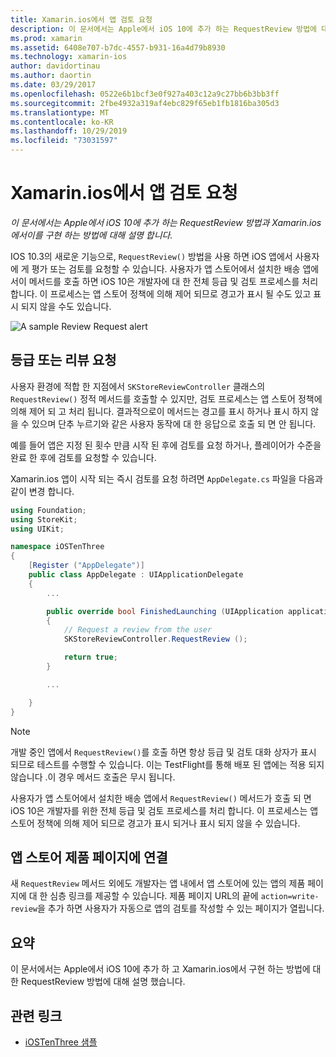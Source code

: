 ```yaml
---
title: Xamarin.ios에서 앱 검토 요청
description: 이 문서에서는 Apple에서 iOS 10에 추가 하는 RequestReview 방법에 대해 설명 하 고 Xamarin.ios에서이를 구현 하는 방법을 설명 합니다.
ms.prod: xamarin
ms.assetid: 6408e707-b7dc-4557-b931-16a4d79b8930
ms.technology: xamarin-ios
author: davidortinau
ms.author: daortin
ms.date: 03/29/2017
ms.openlocfilehash: 0522e6b1bcf3e0f927a403c12a9c27bb6b3bb3ff
ms.sourcegitcommit: 2fbe4932a319af4ebc829f65eb1fb1816ba305d3
ms.translationtype: MT
ms.contentlocale: ko-KR
ms.lasthandoff: 10/29/2019
ms.locfileid: "73031597"
---
```

# <a name="request-app-review-in-xamarinios"></a>Xamarin.ios에서 앱 검토 요청

_이 문서에서는 Apple에서 iOS 10에 추가 하는 RequestReview 방법과 Xamarin.ios에서이를 구현 하는 방법에 대해 설명 합니다._

IOS 10.3의 새로운 기능으로, `RequestReview()` 방법을 사용 하면 iOS 앱에서 사용자에 게 평가 또는 검토를 요청할 수 있습니다. 사용자가 앱 스토어에서 설치한 배송 앱에서이 메서드를 호출 하면 iOS 10은 개발자에 대 한 전체 등급 및 검토 프로세스를 처리 합니다. 이 프로세스는 앱 스토어 정책에 의해 제어 되므로 경고가 표시 될 수도 있고 표시 되지 않을 수도 있습니다.

![](request-app-review-images/review01.png "A sample Review Request alert")

## <a name="requesting-a-rating-or-review"></a>등급 또는 리뷰 요청

사용자 환경에 적합 한 지점에서 `SKStoreReviewController` 클래스의 `RequestReview()` 정적 메서드를 호출할 수 있지만, 검토 프로세스는 앱 스토어 정책에 의해 제어 되 고 처리 됩니다. 결과적으로이 메서드는 경고를 표시 하거나 표시 하지 않을 수 있으며 단추 누르기와 같은 사용자 동작에 대 한 응답으로 호출 되 면 안 됩니다.

예를 들어 앱은 지정 된 횟수 만큼 시작 된 후에 검토를 요청 하거나, 플레이어가 수준을 완료 한 후에 검토를 요청할 수 있습니다.

Xamarin.ios 앱이 시작 되는 즉시 검토를 요청 하려면 `AppDelegate.cs` 파일을 다음과 같이 변경 합니다.

```csharp
using Foundation;
using StoreKit;
using UIKit;

namespace iOSTenThree
{
    [Register ("AppDelegate")]
    public class AppDelegate : UIApplicationDelegate
    {
        ...

        public override bool FinishedLaunching (UIApplication application, NSDictionary launchOptions)
        {
            // Request a review from the user
            SKStoreReviewController.RequestReview ();

            return true;
        }

        ...

    }
}
```

> [!NOTE]
> 개발 중인 앱에서 `RequestReview()`를 호출 하면 항상 등급 및 검토 대화 상자가 표시 되므로 테스트를 수행할 수 있습니다. 이는 TestFlight를 통해 배포 된 앱에는 적용 되지 않습니다 .이 경우 메서드 호출은 무시 됩니다.

사용자가 앱 스토어에서 설치한 배송 앱에서 `RequestReview()` 메서드가 호출 되 면 iOS 10은 개발자를 위한 전체 등급 및 검토 프로세스를 처리 합니다. 이 프로세스는 앱 스토어 정책에 의해 제어 되므로 경고가 표시 되거나 표시 되지 않을 수 있습니다.

## <a name="linking-to-an-app-store-product-page"></a>앱 스토어 제품 페이지에 연결 

새 `RequestReview` 메서드 외에도 개발자는 앱 내에서 앱 스토어에 있는 앱의 제품 페이지에 대 한 심층 링크를 제공할 수 있습니다. 제품 페이지 URL의 끝에 `action=write-review`을 추가 하면 사용자가 자동으로 앱의 검토를 작성할 수 있는 페이지가 열립니다. 

## <a name="summary"></a>요약

이 문서에서는 Apple에서 iOS 10에 추가 하 고 Xamarin.ios에서 구현 하는 방법에 대 한 RequestReview 방법에 대해 설명 했습니다.

## <a name="related-links"></a>관련 링크

- [iOSTenThree 샘플](https://docs.microsoft.com/samples/xamarin/ios-samples/ios10-iostenthree/)
